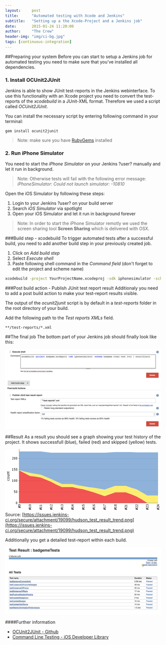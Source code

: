 ```yaml
---
layout:     post
title:      "Automated testing with Xcode and Jenkins"
subtitle:   "Setting up a the Xcode-Project and a Jenkins job"
date:       2015-01-24 11:20:00
author:     "The Crew"
header-img: "img/ci-bg.jpg"
tags: [continuous-integration]
---
```


##Preparing your system
Before you can start to setup a Jenkins job for automated testing you need to make sure that you've installed all dependencies.

### 1. Install OCUnit2JUnit
Jenkins is able to show JUnit test-reports in the Jenkins webinterface. To use this functionality with an Xcode project you need to convert the test-reports of the *xcodebuild* in a JUnit-XML format. Therefore we used a script called *OCUnit2JUnit*.

You can install the necessary script by entering following command in your terminal: 

	gem install ocunit2junit
> Note: make sure you have [RubyGems](https://rubygems.org) installed

	
### 2. Run iPhone Simulator
You need to start the *iPhone Simulator* on your Jenkins ?user? manually and let it run in background. 

> Note: Otherwise tests will fail with the following error message:
> *iPhoneSimulator: Could not launch simulator: -10810*

Open the iOS Simulator by following these steps:

1. Login to your Jenkins ?user? on your build server
2. Search *iOS Simulator* via spotlight
3. Open your iOS Simulator and let it run in background forever

> Note: In order to start the iPhone Simulator remotly we used the screen sharing tool **Screen Sharing** which is delivered with OSX. 

###Build step - xcodebuild
To trigger automated tests after a successful build, you need to add another build step in your previously created job. 

1. Click on *Add build step*
2. Select *Execute shell*
3. Paste following shell command in the *Command field* (don't forget to edit the project and scheme name)

```bash	
xcodebuild -project YourProjectName.xcodeproj -sdk iphonesimulator -scheme YourSchemeName clean test 2>&1 | ocunit2junit
```

###Post build action - Publish JUnit test report result
Additionaly you need to add a post build action to make your test-report results visible.

The output of the *ocunit2junit* script is by default in a *test-reports* folder in the root directory of your build.

Add the following path to the *Test reports XMLs* field.

	**/test-reports/*.xml
	
##The final job
The bottom part of your Jenkins job should finally look like this:

![image](/img/jenkins-job-testing.png)


	
##Result
As a result you should see a graph showing your test history of the project. It shows successfull (blue), failed (red) and skipped (yellow) tests.

![image](/img/test-result-trend.png)
Source: [https://issues.jenkins-ci.org/secure/attachment/19099/hudson_test_result_trend.png](https://issues.jenkins-ci.org/secure/attachment/19099/hudson_test_result_trend.png)

Additionally you get a detailed test-report within each build.

![image](/img/test-result-detail.png)


####Further information
- [OCUnit2JUnit - Github](https://github.com/ciryon/OCUnit2JUnit)
- [Command Line Testing - iOS Developer Library](https://developer.apple.com/library/ios/documentation/DeveloperTools/Conceptual/testing_with_xcode/A2-command_line_testing/A2-command_line_testing.html)